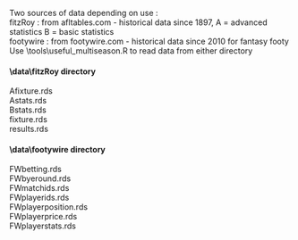 Two sources of data depending on use :  
fitzRoy : from afltables.com - historical data since 1897, A = advanced statistics  B = basic statistics     
footywire : from footywire.com - historical data since 2010 for fantasy footy  
Use \tools\useful_multiseason.R to read data from either directory  
  
    
#### \data\fitzRoy directory  
Afixture.rds  
Astats.rds  
Bstats.rds  
fixture.rds  
results.rds  
  
#### \data\footywire directory  
FWbetting.rds  
FWbyeround.rds  
FWmatchids.rds  
FWplayerids.rds  
FWplayerposition.rds  
FWplayerprice.rds  
FWplayerstats.rds  
  
